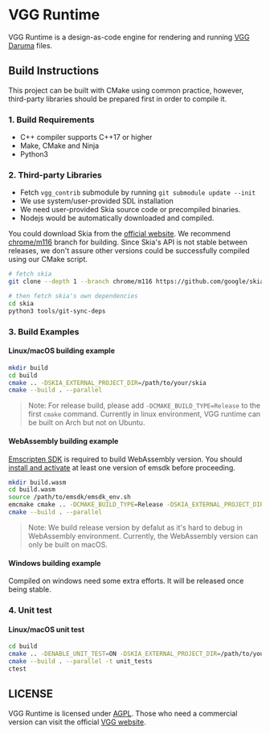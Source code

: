 # VGG Runtime

VGG Runtime is a design-as-code engine for rendering and running [VGG Daruma](https://verygoodgraphics.com/daruma) files.

## Build Instructions

This project can be built with CMake using common practice, however, third-party libraries should be prepared first in order to compile it.

### 1. Build Requirements

- C++ compiler supports C++17 or higher
- Make, CMake and Ninja
- Python3

### 2. Third-party Libraries

- Fetch `vgg_contrib` submodule by running `git submodule update --init`
- We use system/user-provided SDL installation
- We need user-provided Skia source code or precompiled binaries.
- Nodejs would be automatically downloaded and compiled.

You could download Skia from the [official website](https://skia.org/docs/user/download/). We recommend [chrome/m116](https://github.com/google/skia/tree/chrome/m116) branch for building. Since Skia's API is not stable between releases, we don't assure other versions could be successfully compiled using our CMake script.

```bash
# fetch skia
git clone --depth 1 --branch chrome/m116 https://github.com/google/skia.git

# then fetch skia's own dependencies
cd skia
python3 tools/git-sync-deps
```

### 3. Build Examples

#### Linux/macOS building example

```bash
mkdir build
cd build
cmake .. -DSKIA_EXTERNAL_PROJECT_DIR=/path/to/your/skia
cmake --build . --parallel 
```

> Note: For release build, please add `-DCMAKE_BUILD_TYPE=Release` to the first `cmake` command. Currently in linux environment, VGG runtime can be built on Arch but not on Ubuntu.

#### WebAssembly building example

[Emscripten SDK](https://github.com/emscripten-core/emscripten) is required to build WebAssembly version. You should [install and activate](https://emscripten.org/docs/getting_started/downloads.html#installation-instructions-using-the-emsdk-recommended) at least one version of emsdk before proceeding.

```bash
mkdir build.wasm
cd build.wasm
source /path/to/emsdk/emsdk_env.sh
emcmake cmake .. -DCMAKE_BUILD_TYPE=Release -DSKIA_EXTERNAL_PROJECT_DIR=/path/to/your/skia
cmake --build . --parallel 
```

> Note: We build release version by defalut as it's hard to debug in WebAssembly environment. Currently, the WebAssembly version can only be built on macOS.

#### Windows building example

Compiled on windows need some extra efforts. It will be released once being stable.

### 4. Unit test

#### Linux/macOS unit test
```bash
cd build
cmake .. -DENABLE_UNIT_TEST=ON -DSKIA_EXTERNAL_PROJECT_DIR=/path/to/your/skia
cmake --build . --parallel -t unit_tests
ctest
```

## LICENSE

VGG Runtime is licensed under [AGPL](./LICENSE). Those who need a commercial version can visit the official [VGG website](https://verygoodgraphics.com/).
